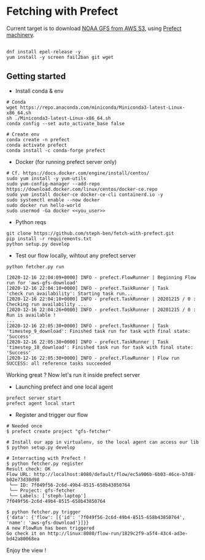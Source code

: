 # Fetching with Prefect

Current target is to download [NOAA GFS from AWS S3](https://registry.opendata.aws/noaa-gfs-bdp-pds/), using [Prefect machinery](https://prefect.io).

##

```
dnf install epel-release -y
yum install -y screen fail2ban git wget

```
## Getting started

* Install conda & env
  
```shell
# Conda
wget https://repo.anaconda.com/miniconda/Miniconda3-latest-Linux-x86_64.sh
sh ./Miniconda3-latest-Linux-x86_64.sh
conda config --set auto_activate_base false
 
# Create env
conda create -n prefect
conda activate prefect
conda install -c conda-forge prefect
```

* Docker (for running prefect server only)
  
```shell
# Cf. https://docs.docker.com/engine/install/centos/
sudo yum install -y yum-utils
sudo yum-config-manager --add-repo https://download.docker.com/linux/centos/docker-ce.repo
sudo yum install docker-ce docker-ce-cli containerd.io -y
sudo systemctl enable --now docker
sudo docker run hello-world
sudo usermod -Ga docker <<you_user>>
```

* Python reqs

```shell
git clone https://github.com/steph-ben/fetch-with-prefect.git
pip install -r requirements.txt
python setup.py develop
```


* Test our flow locally, wihtout any prefect server
  
```shell
python fetcher.py run

[2020-12-16 22:04:09+0000] INFO - prefect.FlowRunner | Beginning Flow run for 'aws-gfs-download'
[2020-12-16 22:04:10+0000] INFO - prefect.TaskRunner | Task 'check_run_availability': Starting task run...
[2020-12-16 22:04:10+0000] INFO - prefect.TaskRunner | 20201215 / 0 : Checking run availability ...
[2020-12-16 22:04:26+0000] INFO - prefect.TaskRunner | 20201215 / 0 : Run is available !
...
[2020-12-16 22:05:30+0000] INFO - prefect.TaskRunner | Task 'timestep_9_download': Finished task run for task with final state: 'Success'
[2020-12-16 22:05:30+0000] INFO - prefect.TaskRunner | Task 'timestep_18_download': Finished task run for task with final state: 'Success'
[2020-12-16 22:05:30+0000] INFO - prefect.FlowRunner | Flow run SUCCESS: all reference tasks succeeded
```

Working great ? Now let's run it inside prefect server


* Launching prefect and one local agent

```shell
prefect server start
prefect agent local start
```

* Register and trigger our flow

```shell
# Needed once
$ prefect create project "gfs-fetcher"

# Install our app in virtualenv, so the local agent can access our lib
$ python setup.py develop

# Interracting with Prefect !
$ python fetcher.py register
Result check: OK
Flow URL: http://localhost:8080/default/flow/ec5a906b-6b03-46ce-b7d8-b02e73d30d98
 └── ID: 7f049f56-2c6d-49b4-8515-658b43850764
 └── Project: gfs-fetcher
 └── Labels: ['steph-laptop']
7f049f56-2c6d-49b4-8515-658b43850764

$ python fetcher.py trigger
{'data': {'flow': [{'id': '7f049f56-2c6d-49b4-8515-658b43850764', 'name': 'aws-gfs-download'}]}}
A new FlowRun has been triggered
Go check it on http://linux:8080/flow-run/1829c2f9-a5f4-43c4-ad3e-bd42a80068ea
```

Enjoy the view !
